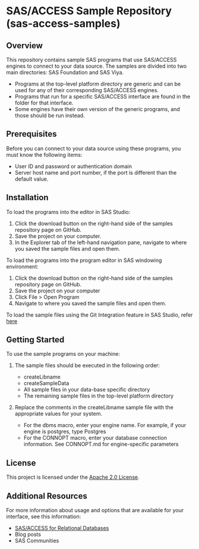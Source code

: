 # SAS/ACCESS Sample Repository (sas-access-samples)

## Overview

This repository contains sample SAS programs that use SAS/ACCESS engines to connect to your data source. The samples are divided into two main directories: SAS Foundation and SAS Viya.

* Programs at the top-level platform directory are generic and can be used for any of their corresponding SAS/ACCESS engines.
* Programs that run for a specific SAS/ACCESS interface are found in the folder for that interface.
* Some engines have their own version of the generic programs, and those should be run instead.

## Prerequisites

Before you can connect to your data source using these programs, you must know the following items:

* User ID and password or authentication domain
* Server host name and port number, if the port is different than the default value.

## Installation

To load the programs into the editor in SAS Studio:

1. Click the download button on the right-hand side of the samples repository page on GitHub.
2. Save the project on your computer.
3. In the Explorer tab of the left-hand navigation pane, navigate to where you saved the sample files and open them. 

To load the programs into the program editor in SAS windowing environment:

1. Click the download button on the right-hand side of the samples repository page on GitHub.
2. Save the project on your computer
3. Click File > Open Program
4. Navigate to where you saved the sample files and open them.

To load the sample files using the Git Integration feature in SAS Studio, refer [here]([https://go.documentation.sas.com/?docsetId=webeditorug&docsetTarget=n1db24v7wrl64gn19kjothg6mxpj.htm&docsetVersion=3.8&locale=en](https://go.documentation.sas.com/doc/en/webeditorcdc/default/webeditorug/p0puc7muifjjycn1uemlm9lj1jkt.htm))

## Getting Started

To use the sample programs on your machine:

1. The sample files should be executed in the following order:
    * createLibname
    * createSampleData
    * All sample files in your data-base specific directory
    * The remaining sample files in the top-level platform directory

2. Replace the comments in the createLibname sample file with the appropriate values for your system.
    * For the dbms macro, enter your engine name. For example, if your engine is postgres, type Postgres
    * For the CONNOPT macro, enter your database connection information. See CONNOPT.md for engine-specific parameters

## License

This project is licensed under the [Apache 2.0 License](https://gitlab.sas.com/techoffice/new-project/blob/master/LICENSE).

## Additional Resources

For more information about usage and options that are available for your interface, see this information:

* [SAS/ACCESS for Relational Databases](https://go.documentation.sas.com/doc/en/pgmsascdc/default/acreldb/titlepage.htm)
* Blog posts
* SAS Communities

